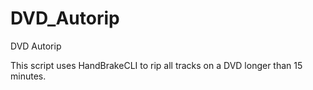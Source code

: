 DVD_Autorip
===========

DVD Autorip

This script uses HandBrakeCLI to rip all tracks on a DVD longer than 15 minutes.
